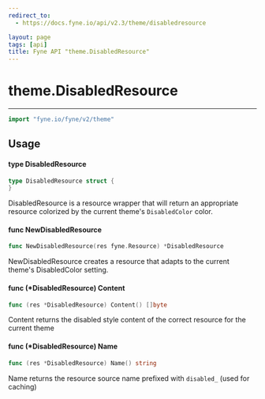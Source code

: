 ```yaml
---
redirect_to:
  - https://docs.fyne.io/api/v2.3/theme/disabledresource

layout: page
tags: [api]
title: Fyne API "theme.DisabledResource"
---
```



# theme.DisabledResource
---
```go
import "fyne.io/fyne/v2/theme"
```

## Usage

#### type DisabledResource

```go
type DisabledResource struct {
}
```

DisabledResource is a resource wrapper that will return an appropriate resource colorized by the current theme's `DisabledColor` color.

#### func  NewDisabledResource

```go
func NewDisabledResource(res fyne.Resource) *DisabledResource
```
NewDisabledResource creates a resource that adapts to the current theme's DisabledColor setting.

#### func (*DisabledResource) Content

```go
func (res *DisabledResource) Content() []byte
```
Content returns the disabled style content of the correct resource for the current theme

#### func (*DisabledResource) Name

```go
func (res *DisabledResource) Name() string
```
Name returns the resource source name prefixed with `disabled_` (used for caching)
